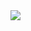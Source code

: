 <img src="https://github.com/musauyumaz/CSharp/blob/main/Gen%C3%A7ay%20Y%C4%B1ld%C4%B1z/A%E2%80%99dan%20Z%E2%80%99ye%20Temel%20C%23%2010%20Programlama%20E%C4%9Fitimi/38-)%20De%C4%9Fer%20T%C3%BCrl%C3%BC%20De%C4%9Fi%C5%9Fkenlerde%20Primitive%20Kontrol%C3%BC%20-%20Isprimitive/kodlar.jpg" width="auto">

